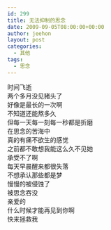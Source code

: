 ```yaml
---
id: 299
title: 无法抑制的思念
date: 2009-09-05T08:00:00+00:00
author: jeehon
layout: post
categories:
  - 其他
tags:
  - 思念
---
```

时间飞逝  
两个多月没见猪头了  
好像是最长的一次啊  
不知道还能熬多久  
但每一天每一刻每一秒都是折磨  
在思念的苦海中  
真的有痛不欲生的感觉  
之前都不敢想我能这么久不见她  
承受不了啊  
每天早晨醒来都很失落  
不想承认那些都是梦  
慢慢的被侵蚀了  
被思念吞没  
亲爱的  
什么时候才能再见到你啊  
快来拯救我